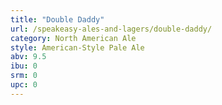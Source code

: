 ```yaml
---
title: "Double Daddy"
url: /speakeasy-ales-and-lagers/double-daddy/
category: North American Ale
style: American-Style Pale Ale
abv: 9.5
ibu: 0
srm: 0
upc: 0
---
```


